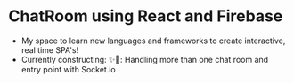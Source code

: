 # ChatRoom using React and Firebase

- My space to learn new languages and frameworks to create interactive, real time SPA's!
- Currently constructing: ✨🔨: Handling more than one chat room and entry point with Socket.io 
